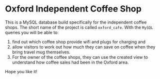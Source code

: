# Oxford Independent Coffee Shop

This is a MySQL database build specifically for the independent coffee shops. The short name of the project is called `oxford_cafe`. With the `MySQL` queries you will be able to: 

1. find out which coffee shop provide wifi and plugs for charging and 
2. allow visitors to work out how much they can save on coffee when they bring travel mug themselves. 
3. For the owner of the coffee shops, they can use the created view to understand how coffee sales had been in the Oxford area.

Hope you like it!